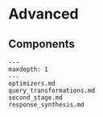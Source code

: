 # Advanced


## Components
```{toctree}
---
maxdepth: 1
---
optimizers.md
query_transformations.md
second_stage.md
response_synthesis.md
```